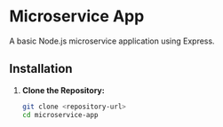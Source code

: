 # Microservice App

A basic Node.js microservice application using Express.

## Installation

1. **Clone the Repository:**
   ```sh
   git clone <repository-url>
   cd microservice-app